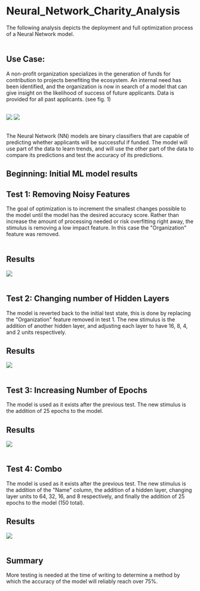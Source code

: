 # Neural_Network_Charity_Analysis
The following analysis depicts the deployment and full optimization process of a Neural Network model. 
</br>
</br>

## Use Case: 
A non-profit organization specializes in the generation of funds for contribution to projects benefiting the ecosystem. An internal need has been identified, and the organization is now in search of a model that can give insight on the likelihood of success of future applicants. Data is provided for all past applicants. (see fig. 1)
</br>
</br>

![](../images/data1.png)
![](../images/data2.png)
</br>
</br>

The Neural Network (NN) models are binary classifiers that are capable of predicting whether applicants will be successful if funded. The model will use part of the data to learn trends, and will use the other part of the data to compare its predictions and test the accuracy of its predictions. 


## Beginning: Initial ML model results

## Test 1: Removing Noisy Features 
The goal of optimization is to increment the smallest changes possible to the model until the model has the desired accuracy score. Rather than increase the amount of processing needed or risk overfitting right away, the stimulus is removing a low impact feature. In this case the "Organization" feature was removed.
</br>
</br>

## Results
![](../images/layer_accuracy.png)
</br>
</br>

## Test 2: Changing number of Hidden Layers
The model is reverted back to the initial test state, this is done by replacing the "Organization" feature removed in test 1. The new stimulus is the addition of another hidden layer, and adjusting each layer to have 16, 8, 4, and 2 units respectively.

## Results
![](../images/hiddenlayer.png)
</br>
</br>

## Test 3: Increasing Number of Epochs
The model is used as it exists after the previous test. The new stimulus is the addition of 25 epochs to the model.

## Results
![](../images/epochs.png)
</br>
</br>

## Test 4: Combo
The model is used as it exists after the previous test. The new stimulus is the addition of the "Name" column, the addition of a hidden layer, changing layer units to 64, 32, 16, and 8 respectively, and finally the addition of 25 epochs to the model (150 total).

## Results
![](../images/final.png)
</br>
</br>

## Summary
More testing is needed at the time of writing to determine a method by which the accuracy of the model will reliably reach over 75%. 